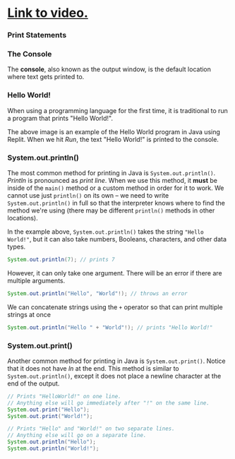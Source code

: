 # [Link to video.](https://www.youtube.com/watch?v=AvNqezv_QSk&list=PLVD25niNi0BnyWtuQTSchyZWbQrMq_PUu)

### Print Statements

### The Console

The **console**, also known as the output window, is the default location where text gets printed to.

### Hello World!

When using a programming language for the first time, it is traditional to run a program that prints "Hello World!".

The above image is an example of the Hello World program in Java using Replit. When we hit *Run*, the text "Hello World!" is printed to the console. 

### System.out.println()

The most common method for printing in Java is `System.out.println()`. *Println* is pronounced as *print line*. When we use this method, it **must** be inside of the `main()` method or a custom method in order for it to work. We cannot use just `println()` on its own – we need to write `System.out.println()` in full so that the interpreter knows where to find the method we're using (there may be different `println()` methods in other locations).

In the example above, `System.out.println()` takes the string `"Hello World!"`, but it can also take numbers, Booleans, characters, and other data types.

```java
System.out.println(7); // prints 7
```

However, it can only take one argument. There will be an error if there are multiple arguments.

```java
System.out.println("Hello", "World"!); // throws an error
```

We can concatenate strings using the `+` operator so that can print multiple strings at once

```java
System.out.println("Hello " + "World"!); // prints "Hello World!"
```


### System.out.print()

Another common method for printing in Java is `System.out.print()`. Notice that it does not have *ln* at the end. This method is similar to `System.out.println()`, except it does not place a newline character at the end of the output.

```java
// Prints "HelloWorld!" on one line. 
// Anything else will go immediately after "!" on the same line.
System.out.print("Hello");
System.out.print("World!");
```

```java
// Prints "Hello" and "World!" on two separate lines. 
// Anything else will go on a separate line.
System.out.println("Hello");
System.out.println("World!");
```
